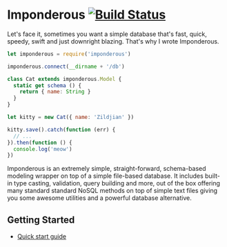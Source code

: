# Imponderous [![Build Status](https://travis-ci.org/benhutchins/imponderous.svg)](https://travis-ci.org/benhutchins/imponderous)

Let's face it, sometimes you want a simple database that's fast, quick, speedy, swift and just downright blazing. That's why I wrote Imponderous.

```js
let imponderous = require('imponderous')

imponderous.connect(__dirname + '/db')

class Cat extends imponderous.Model {
  static get schema () {
    return { name: String }
  }
}

let kitty = new Cat({ name: 'Zildjian' })

kitty.save().catch(function (err) {
  // ...
}).then(function () {
  console.log('meow')
})

```

Imponderous is an extremely simple, straight-forward, schema-based modeling wrapper on top of a simple file-based database. It includes built-in type casting, validation, query building and more, out of the box offering many standard standard NoSQL methods on top of simple text files giving you some awesome utilities and a powerful database alternative.

## Getting Started

- [Quick start guide](https://github.com/benhutchins/imponderous/blob/master/docs/index.md)
